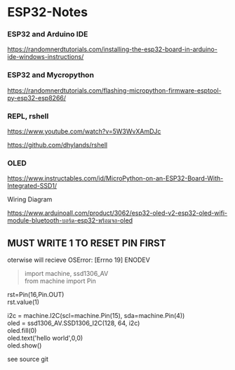 # ESP32-Notes

### ESP32 and Arduino IDE

https://randomnerdtutorials.com/installing-the-esp32-board-in-arduino-ide-windows-instructions/

### ESP32 and Mycropython

https://randomnerdtutorials.com/flashing-micropython-firmware-esptool-py-esp32-esp8266/


### REPL, rshell

https://www.youtube.com/watch?v=5W3WvXAmDJc

https://github.com/dhylands/rshell


### OLED

https://www.instructables.com/id/MicroPython-on-an-ESP32-Board-With-Integrated-SSD1/

Wiring Diagram

https://www.arduinoall.com/product/3062/esp32-oled-v2-esp32-oled-wifi-module-bluetooth-บอร์ด-esp32-พร้อมจอ-oled

## MUST WRITE 1 TO RESET PIN FIRST

oterwise will recieve OSError: [Errno 19] ENODEV

  > import machine, ssd1306_AV<br/>
  > from machine import Pin<br/>
  
  rst=Pin(16,Pin.OUT)<br/>
  rst.value(1)<br/>
  
  i2c = machine.I2C(scl=machine.Pin(15), sda=machine.Pin(4))<br/>
  oled = ssd1306_AV.SSD1306_I2C(128, 64, i2c)<br/>
  oled.fill(0)<br/>
  oled.text('hello world',0,0)<br/>
  oled.show()<br/>

see source git
